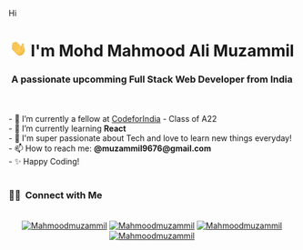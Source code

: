 Hi <h1 align="center"><img src="https://raw.githubusercontent.com/ABSphreak/ABSphreak/master/gifs/Hi.gif" width="30px" /> I'm Mohd Mahmood Ali Muzammil</h1>
<h3 align="center">A passionate upcomming Full Stack Web Developer from India </h3>

</br>
</br>
  - 🔭 I’m currently a fellow at <a href="https://codeforindia.com/">CodeforIndia</a> - Class of A22 </br>
- 🌱 I’m currently learning <b>React</b> </br>
- 🤩 I'm super passionate about Tech and love to learn new things everyday! </br>
- 📫 How to reach me: <b>@muzammil9676@gmail.com</b> </br>
- ✨ Happy Coding!
  
</br>
</br>

<h3> 🤝🏻 &nbsp;Connect with Me </h3> 

<p align="center">
<br>
<a href="https://twitter.com/mdmahmood88" target="blank"><img align="center" src="https://raw.githubusercontent.com/rahuldkjain/github-profile-readme-generator/master/src/images/icons/Social/twitter.svg" alt="Mahmoodmuzammil" height="30" width="40" /></a>
<a href="https://www.linkedin.com/in/mohammed-mahmood-ali-muzammil-467947220/" target="blank"><img align="center" src="https://raw.githubusercontent.com/rahuldkjain/github-profile-readme-generator/master/src/images/icons/Social/linked-in-alt.svg" alt="Mahmoodmuzammil" height="30" width="40" /></a>
<a href="https://www.instagram.com/mahmood_ali24/" target="blank"><img align="center" src="https://raw.githubusercontent.com/rahuldkjain/github-profile-readme-generator/master/src/images/icons/Social/instagram.svg" alt="Mahmoodmuzammil" height="30" width="40" /></a>
<a href="mailto:muzammil9676@gmail.com?subject=Hola%20Jiji target="blank"><img align="center" src="https://raw.githubusercontent.com/rahuldkjain/github-profile-readme-generator/master/src/images/icons/Social/medium.svg" alt="Mahmoodmuzammil" height="30" width="40" /></a>
</p>
